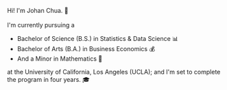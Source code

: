 Hi! I'm Johan Chua. 👋 
</br>
</br>
I'm currently pursuing a 
- Bachelor of Science (B.S.) in Statistics & Data Science 📊 
- Bachelor of Arts (B.A.) in Business Economics 💰
- And a Minor in Mathematics 🔢

at the University of California, Los Angeles (UCLA); and I'm set to complete the program in four years. 🎓

